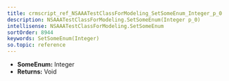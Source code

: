 ```yaml
---
title: crmscript_ref_NSAAATestClassForModeling_SetSomeEnum_Integer_p_0
description: NSAAATestClassForModeling.SetSomeEnum(Integer p_0)
intellisense: NSAAATestClassForModeling.SetSomeEnum
sortOrder: 8944
keywords: SetSomeEnum(Integer)
so.topic: reference
---
```



* **SomeEnum:** Integer
* **Returns:** Void


